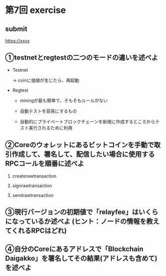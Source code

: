 # 第7回 exercise

## submit

<https://xxxx>

## ①testnetとregtestの二つのモードの違いを述べよ

- Testnet

  -> coinに価値が生じたら、再起動

- Regtest

  - miningが最も簡単で、そもそもルールがない

  - 自動テストを容易にするもの

  - 自動的にプライベートブロックチェーンを新規に作成するところからテスト実行されるために利用

## ②Coreのウォレットにあるビットコインを手動で取引作成して、署名して、配信したい場合に使用するRPCコールを順番に述べよ

1. createrawtransaction

2. signrawtransaction

3. sendrawtransaction

## ③現行バージョンの初期値で「relayfee」はいくらになっているか述べよ (ヒント：ノードの情報を教えてくれるRPCはどれ)

## ④自分のCoreにあるアドレスで「Blockchain Daigakko」を署名してその結果(アドレスも含めて)を述べよ
